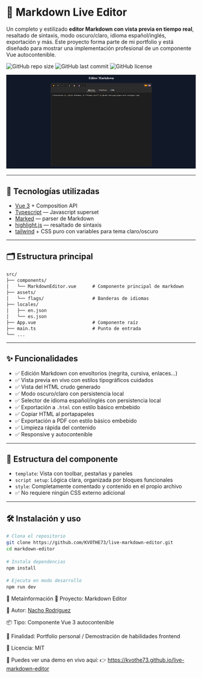 # 📘 Markdown Live Editor

Un completo y estilizado **editor Markdown con vista previa en tiempo real**, resaltado de sintaxis, modo oscuro/claro, idioma español/inglés, exportación y más. Este proyecto forma parte de mi portfolio y está diseñado para mostrar una implementación profesional de un componente Vue autocontenible.

![GitHub repo size](https://img.shields.io/github/repo-size/KVOTHE73/live-markdown-editor)
![GitHub last commit](https://img.shields.io/github/last-commit/KVOTHE73/live-markdown-editor)
![GitHub license](https://img.shields.io/github/license/KVOTHE73/live-markdown-editor)

![Vista del editor](./public/markdownPreview.png)

---

## 🚀 Tecnologías utilizadas

- [Vue 3](https://vuejs.org/) + Composition API
- [Typescript](https://www.typescriptlang.org/) — Javascript superset
- [Marked](https://github.com/markedjs/marked) — parser de Markdown
- [highlight.js](https://highlightjs.org/) — resaltado de sintaxis
- [tailwind](https://tailwindcss.com/) + CSS puro con variables para tema claro/oscuro

---

## 🗂️ Estructura principal

```
src/
├── components/
│   └── MarkdownEditor.vue      # Componente principal de markdown
├── assets/
│   └── flags/                  # Banderas de idiomas
├── locales/
│   ├── en.json
│   └── es.json
├── App.vue                     # Componente raíz
├── main.ts                     # Punto de entrada
└── ...
```

---

## ✨ Funcionalidades

- ✅ Edición Markdown con envoltorios (negrita, cursiva, enlaces…)
- ✅ Vista previa en vivo con estilos tipográficos cuidados
- ✅ Vista del HTML crudo generado
- ✅ Modo oscuro/claro con persistencia local
- ✅ Selector de idioma español/inglés con persistencia local
- ✅ Exportación a `.html` con estilo básico embebido
- ✅ Copiar HTML al portapapeles
- ✅ Exportación a PDF con estilo básico embebido
- ✅ Limpieza rápida del contenido
- ✅ Responsive y autocontenible

---

## 🧩 Estructura del componente

- `template`: Vista con toolbar, pestañas y paneles
- `script setup`: Lógica clara, organizada por bloques funcionales
- `style`: Completamente comentado y contenido en el propio archivo
- ✅ No requiere ningún CSS externo adicional

---

## 🛠️ Instalación y uso

```bash
# Clona el repositorio
git clone https://github.com/KVOTHE73/live-markdown-editor.git
cd markdown-editor

# Instala dependencias
npm install

# Ejecuta en modo desarrollo
npm run dev
```

📅 Metainformación
📁 Proyecto: Markdown Editor

🧠 Autor: [Nacho Rodríguez](https://www.nacho-rodriguez.com)

📦 Tipo: Componente Vue 3 autocontenible

🎯 Finalidad: Portfolio personal / Demostración de habilidades frontend

🔗 Licencia: MIT

📣 Puedes ver una demo en vivo aquí:
👉 https://kvothe73.github.io/live-markdown-editor
